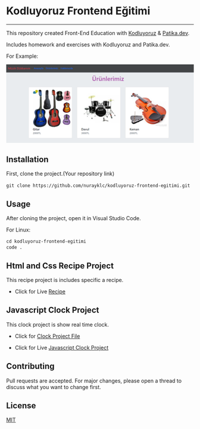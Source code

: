 # Kodluyoruz Frontend Eğitimi
-----------------------------------------------------------------------------------------------
This repository created Front-End Education with [Kodluyoruz](https://www.kodluyoruz.org/) & [Patika.dev](https://www.patika.dev/tr).

Includes homework and exercises with Kodluyoruz and Patika.dev.

For Example: 

![picture](picture.PNG)

## Installation

First, clone the project.(Your repository link)

`git clone https://github.com/nurayklc/kodluyoruz-frontend-egitimi.git`

## Usage

After cloning the project, open it in Visual Studio Code.

For Linux:
 
```
cd kodluyoruz-frontend-egitimi
code .
```

## Html and Css Recipe Project

This recipe project is includes specific a recipe.

- Click for Live [Recipe](https://nurayklc.github.io/kodluyoruz-frontend-egitimi/kodluyoruz-html/kodluyoruz-html-odev3/cook.html) 


## Javascript Clock Project

This clock project is show real time clock.

- Click for [Clock Project File](https://github.com/nurayklc/kodluyoruz-frontend-egitimi/tree/main/kodluyoruz-js/clock-work-js)

- Click for Live [Javascript Clock Project](https://nurayklc.github.io/kodluyoruz-frontend-egitimi/kodluyoruz-js/clock-work-js/index.html)

## Contributing

Pull requests are accepted. For major changes, please open a thread to discuss what you want to change first.

## License

[MIT](https://choosealicense.com/licenses/mit/)
